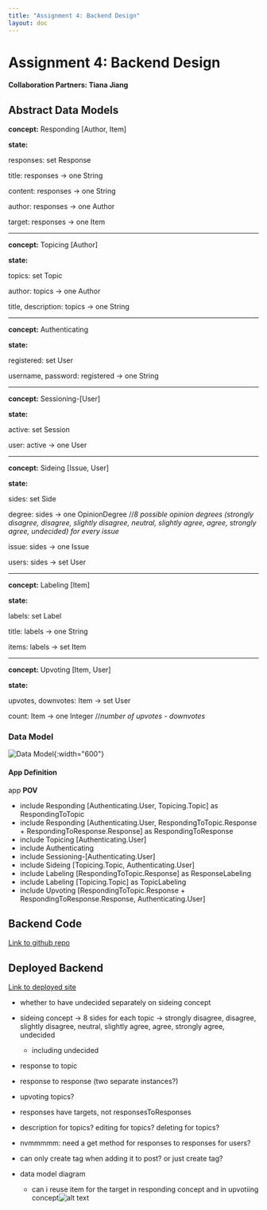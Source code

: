 ```yaml
---
title: "Assignment 4: Backend Design"
layout: doc
---
```


# Assignment 4: Backend Design
#### Collaboration Partners: Tiana Jiang
## Abstract Data Models
**concept:** Responding [Author, Item]

<!-- **purpose:** share opinions on text, which allows for discussions and learning of different perspectives

**principle:** after a piece of text is posted, an opinion on the piece of text can be written and shared -->

**state:**

responses: set Response

title: responses -> one String

content: responses -> one String

author: responses -> one Author

target: responses -> one Item
<!-- 
**actions:**

```
createResponse(content: String, user: User, target: Target, out response: Response)
    make a new Response that corresponds to the title, text, the user who wrote the Response,
    the issue the response is for, and the side of the issue the response is arguing for.
    The default vote amount is 0.

deleteResponse(user: User, response: Resonse)
    delete the specified response made by the User. The user must have been the author of response before this.
``` -->

---

**concept:** Topicing [Author]

**state:**

topics: set Topic

author: topics -> one Author

title, description: topics -> one String

---

**concept:** Authenticating

**state:**

registered: set User

username, password: registered -> one String

---

**concept:** Sessioning-[User]

**state:**

active: set Session

user: active -> one User

---

**concept:** Sideing [Issue, User]

**state:**

sides: set Side

degree: sides -> one OpinionDegree //*8 possible opinion degrees (strongly disagree, disagree, slightly disagree, neutral, slightly agree, agree, strongly agree, undecided) for every issue*

issue: sides -> one Issue

users: sides -> set User

---

**concept:** Labeling [Item]

**state:**

labels: set Label

title: labels -> one String

items: labels -> set Item

---

**concept:** Upvoting [Item, User]

**state:**

upvotes, downvotes: Item -> set User

count: Item -> one Integer //*number of upvotes - downvotes*

### Data Model

![Data Model](./datamodel.png){:width="600"}

#### App Definition
app  **POV**
- include Responding [Authenticating.User, Topicing.Topic] as RespondingToTopic
- include Responding [Authenticating.User, RespondingToTopic.Response + RespondingToResponse.Response] as RespondingToResponse
- include Topicing [Authenticating.User]
- include Authenticating
- include Sessioning-[Authenticating.User]
- include Sideing [Topicing.Topic, Authenticating.User]
- include Labeling [RespondingToTopic.Response] as ResponseLabeling
- include Labeling [Topicing.Topic] as TopicLabeling
- include Upvoting [RespondingToTopic.Response + RespondingToResponse.Response, Authenticating.User]
<!-- - include Upvoting [Topicing.Topic, Authenticating.User] as TopicUpvoting -->

## Backend Code

[Link to github repo](https://github.com/jenkiim/6104-backend)

## Deployed Backend

[Link to deployed site](https://6104-backend.vercel.app)


- whether to have undecided separately on sideing concept
- sideing concept -> 8 sides for each topic -> strongly disagree, disagree, slightly disagree, neutral, slightly agree, agree, strongly agree, undecided
    - including undecided


- response to topic
- response to response (two separate instances?)
- upvoting topics?
- responses have targets, not responsesToResponses
- description for topics? editing for topics? deleting for topics?
- nvmmmmm: need a get method for responses to responses for users? 

- can only create tag when adding it to post? or just create tag?

- data model diagram
    - can i reuse item for the target in responding concept and in upvotiing concept![alt text](<Note Oct 2, 2024.png>)